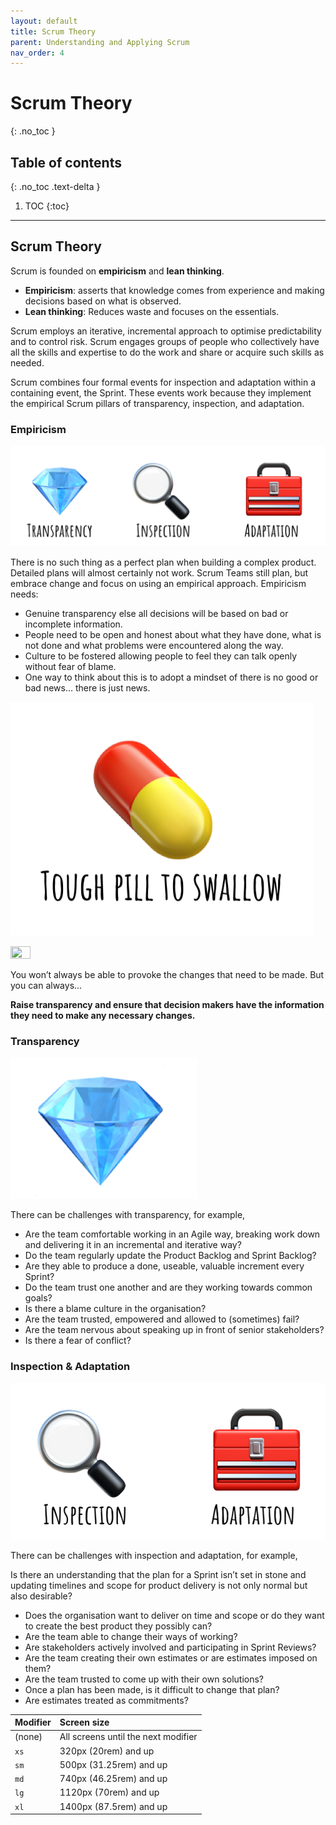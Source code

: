 ```yaml
---
layout: default
title: Scrum Theory
parent: Understanding and Applying Scrum
nav_order: 4
---
```

# Scrum Theory
{: .no_toc }

## Table of contents
{: .no_toc .text-delta }

1. TOC
{:toc}

---
## Scrum Theory

Scrum is founded on **empiricism** and **lean thinking**.

- **Empiricism**: asserts that knowledge comes from experience and making decisions based on what is observed.
- **Lean thinking**: Reduces waste and focuses on the essentials.

Scrum employs an iterative, incremental approach to optimise predictability and to control risk. Scrum engages groups of people who collectively have all the skills and expertise to do the work and share or acquire such skills as needed.

Scrum combines four formal events for inspection and adaptation within a containing event, the Sprint. These events work because they implement the empirical Scrum pillars of transparency, inspection, and adaptation.

### Empiricism

![](assets/scrum-theory-a8b2f700.png)

There is no such thing as a perfect plan when building a complex product. Detailed plans will almost certainly not work. Scrum Teams still plan, but embrace change and focus on using an empirical approach. Empiricism needs:

- Genuine transparency else all decisions will be based on bad or incomplete information.
- People need to be open and honest about what they have done, what is not done and what problems were encountered along the way.
- Culture to be fostered allowing people to feel they can talk openly without fear of blame.
- One way to think about this is to adopt a mindset of  there is no good or bad news… there is just news.

![](assets/scrum-theory-64b9cb72.png)

<img src="/psm/docs/understanding-and-applying-scrum/assets/scrum-theory-64b9cb72.png" width="25%" height="25%">


You won’t always be able to provoke the changes that need to be made. But you can always...

**Raise transparency and ensure that decision makers have the information they need to make any necessary changes.**

### Transparency

![](assets/scrum-theory-c1c6d372.png)

There can be challenges with transparency, for example,

- Are the team comfortable working in an Agile way, breaking work down and delivering it in an incremental and iterative way?
- Do the team regularly update the Product Backlog and Sprint Backlog?
- Are they able to produce a done, useable, valuable increment every Sprint?
- Do the team trust one another and are they working towards common goals?
- Is there a blame culture in the organisation?
- Are the team trusted, empowered and allowed to (sometimes) fail?
- Are the team nervous about speaking up in front of senior stakeholders?
- Is there a fear of conflict?

### Inspection & Adaptation

![](assets/scrum-theory-e9d8570a.png)

There can be challenges with inspection and adaptation, for example,

Is there an understanding that the plan for a Sprint isn’t set in stone and updating timelines and scope for product delivery is not only normal but also desirable?

- Does the organisation want to deliver on time and scope or do they want to create the best product they possibly can?
- Are the team able to change their ways of working?
- Are stakeholders actively involved and participating in Sprint Reviews?
- Are the team creating their own estimates or are estimates imposed on them?
- Are the team trusted to come up with their own solutions?
- Once a plan has been made, is it difficult to change that plan?
- Are estimates treated as commitments?


| Modifier  | Screen size                          |
|:----------|:-------------------------------------|
| (none)    | All screens until the next modifier  |
| `xs`      | 320px (20rem) and up                 |
| `sm`      | 500px (31.25rem) and up              |
| `md`      | 740px (46.25rem) and up              |
| `lg`      | 1120px (70rem) and up                |
| `xl`      | 1400px (87.5rem) and up              |
